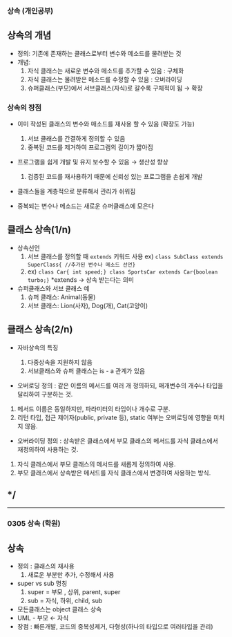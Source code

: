 ### 상속 (개인공부)
## 상속의 개념
- 정의: 기존에 존재하는 클래스로부터 변수와 메소드를 물려받는 것
- 개념:
  1. 자식 클래스는 새로운 변수와 메소드를 추가할 수 있음 : 구체화
  2. 자식 클래스는 물려받은 메소드를 수정할 수 있음 : 오버라이딩
  3. 슈퍼클래스(부모)에서 서브클래스(자식)로 갈수록 구체적이 됨 → 확장

### 상속의 장점
- 이미 작성된 클래스의 변수와 매소드를 재사용 할 수 있음 (확장도 가능)
  1. 서브 클래스를 간결하게 정의할 수 있음
  2. 중복된 코드를 제거하여 프로그램의 길이가 짧아짐
 
- 프로그램을 쉽게 개발 및 유지 보수할 수 있음 → 생산성 향상
  1. 검증된 코드를 재사용하기 때문에 신뢰성 있는 프로그램을 손쉽게 개발
- 클래스들을 계층적으로 분류해서 관리가 쉬워짐
- 중복되는 변수나 메소드는 새로운 슈퍼클래스에 모은다

## 클래스 상속(1/n)
- 상속선언
  1. 서브 클래스를 정의할 때 `extends` 키워드 사용 ex) `class SubClass extends SuperClass{ //추가된 변수나 메소드 선언}`
  2. ex)
     `class Car{ int speed;}
     class SportsCar extends Car{boolean turbo;}` *extends → 상속 받는다는 의미
- 슈퍼클래스와 서브 클래스 예
  1. 슈퍼 클래스: Animal(동물)
  2. 서브 클래스: Lion(사자), Dog(개), Cat(고양이)

## 클래스 상속(2/n)
- 자바상속의 특징
  1. 다중상속을 지원하지 않음
  2. 서브클래스와 슈퍼 클래스는 is - a 관계가 있음



- 오버로딩
정의 : 같은 이름의 메서드를 여러 개 정의하되, 매개변수의 개수나 타입을 달리하여 구분하는 것.
1. 메서드 이름은 동일하지만, 파라미터의 타입이나 개수로 구분.
2. 리턴 타입, 접근 제어자(public, private 등), static 여부는 오버로딩에 영향을 미치지 않음.

- 오버라이딩
정의 : 상속받은 클래스에서 부모 클래스의 메서드를 자식 클래스에서 재정의하여 사용하는 것.
1. 자식 클래스에서 부모 클래스의 메서드를 새롭게 정의하여 사용.
2. 부모 클래스에서 상속받은 메서드를 자식 클래스에서 변경하여 사용하는 방식.

*/
---
---
### 0305 상속 (학원)

## 상속 
- 정의 : 클래스의 재사용
  1. 새로운 부분만 추가, 수정해서 사용
- super vs sub 명칭
  1. super = 부모 , 상위, parent, super
  2. sub = 자식, 하위, child, sub
- 모든클래스는 object 클래스 상속
- UML - 부모 ← 자식
- 장점 : 빠른개발, 코드의 중복성제거, 다형성(하나의 타입으로 여러타입을 관리)




















